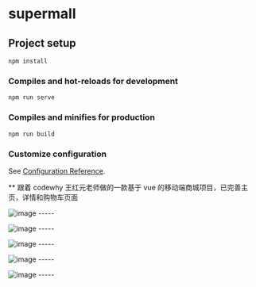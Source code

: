 # supermall

## Project setup

```
npm install
```

### Compiles and hot-reloads for development

```
npm run serve
```

### Compiles and minifies for production

```
npm run build
```

### Customize configuration

See [Configuration Reference](https://cli.vuejs.org/config/).

\*\* 跟着 codewhy 王红元老师做的一款基于 vue 的移动端商城项目，已完善主页，详情和购物车页面  

![image](https://github.com/meisonglin/mall/blob/master/imagesShow/1.png)  -----

![image](https://github.com/meisonglin/mall/blob/master/imagesShow/2.png)  -----

![image](https://github.com/meisonglin/mall/blob/master/imagesShow/3.png)  -----

![image](https://github.com/meisonglin/mall/blob/master/imagesShow/4.png)  -----

![image](https://github.com/meisonglin/mall/blob/master/imagesShow/5.png)  -----

